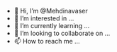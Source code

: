 - 👋 Hi, I’m @Mehdinavaser
- 👀 I’m interested in ...
- 🌱 I’m currently learning ...
- 💞️ I’m looking to collaborate on ...
- 📫 How to reach me ...

<!---
Mehdinavaser/Mehdinavaser is a ✨ special ✨ repository because its `README.md` (this file) appears on your GitHub profile.
You can click the Preview link to take a look at your changes.
--->
